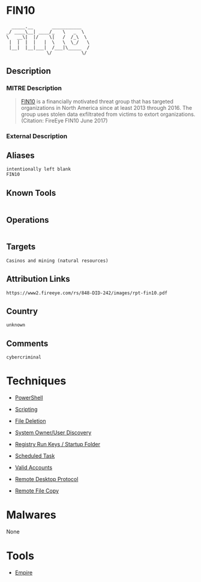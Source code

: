 
# FIN10

```
  _____.__       ___________   
_/ ____\__| ____/_   \   _  \  
\   __\|  |/    \|   /  /_\  \ 
 |  |  |  |   |  \   \  \_/   \
 |__|  |__|___|  /___|\_____  /
               \/           \/ 

```

## Description

### MITRE Description

> [FIN10](https://attack.mitre.org/groups/G0051) is a financially motivated threat group that has targeted organizations in North America since at least 2013 through 2016. The group uses stolen data exfiltrated from victims to extort organizations. (Citation: FireEye FIN10 June 2017)

### External Description

> 

## Aliases

```
intentionally left blank
FIN10
```

## Known Tools

```

```

## Operations

```

```

## Targets

```
Casinos and mining (natural resources)
```

## Attribution Links

```
https://www2.fireeye.com/rs/848-DID-242/images/rpt-fin10.pdf
```

## Country

```
unknown
```

## Comments

```
cybercriminal
```

# Techniques


* [PowerShell](../techniques/PowerShell.md)

* [Scripting](../techniques/Scripting.md)
    
* [File Deletion](../techniques/File-Deletion.md)
    
* [System Owner/User Discovery](../techniques/System-Owner-User-Discovery.md)
    
* [Registry Run Keys / Startup Folder](../techniques/Registry-Run-Keys---Startup-Folder.md)
    
* [Scheduled Task](../techniques/Scheduled-Task.md)
    
* [Valid Accounts](../techniques/Valid-Accounts.md)
    
* [Remote Desktop Protocol](../techniques/Remote-Desktop-Protocol.md)
    
* [Remote File Copy](../techniques/Remote-File-Copy.md)
    

# Malwares

None

# Tools


* [Empire](../tools/Empire.md)

